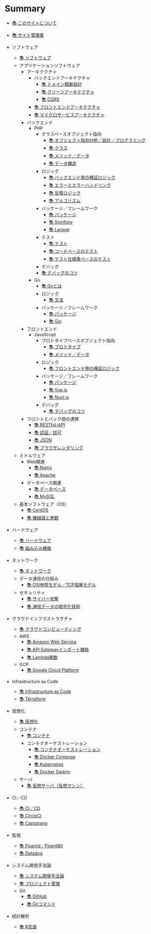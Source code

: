 # Summary
* [📚 ︎このサイトについて](README.md)

* [📚 ︎サイト管理者](public/self_introduction.md)

* ソフトウェア
  * [📚 ︎ソフトウェア](public/software.md)
  * アプリケーションソフトウェア
    * アーキテクチャ
        * バックエンドアーキテクチャ
          * [📚 ︎ドメイン駆動設計](public/software_application_backend_architecture_domain_driven_design.md)
          * [📚 ︎クリーンアーキテクチャ](public/software_application_backend_architecture_domain_driven_design_clean_architecture.md)
          * [📚 ︎CQRS](public/software_application_backend_architecture_cqrs.md)
        * [📚 ︎フロントエンドアーキテクチャ](public/software_application_frontend_architecture.md)
        * [📚 ︎マイクロサービスアーキテクチャ](public/software_application_frontend_and_backend_architecture_microservice.md)
    * バックエンド 
      * PHP
        * クラスベースオブジェクト指向
          * [📚 ︎オブジェクト指向分析／設計／プログラミング](public/software_application_backend_php_object_orientation_analysis_design_programming.md)
          * [📚 ︎クラス](public/software_application_backend_php_object_orientation_class.md)
          * [📚 ︎メソッド／データ](public/software_application_backend_php_object_orientation_method_data.md)
          * [📚 ︎データ構造](public/software_application_backend_php_object_orientation_data_structure.md)
        * ロジック
          * [📚 ︎バックエンド側の検証ロジック](public/software_application_backend_php_logic_validation.md)
          * [📚 ︎エラーとエラーハンドリング](public/software_application_backend_php_logic_error_and_error_handling.md)
          * [📚 ︎反復ロジック](public/software_application_backend_php_logic_iteration.md)
          * [📚 ︎アルゴリズム](public/software_application_backend_php_logic_algorithm.md)
        * パッケージ／フレームワーク
          * [📚 ︎パッケージ](public/software_application_backend_php_package.md)
          * [📚 ︎Symfony](public/software_application_backend_php_framework_symfony.md)
          * [📚 ︎Laravel](public/software_application_backend_php_framework_laravel.md)
        * テスト
          * [📚 ︎テスト](public/software_application_backend_php_testing.md)
          * [📚 ︎コードベースのテスト](public/software_application_backend_php_testing_based_on_code.md)
          * [📚 ︎テスト仕様書ベースのテスト](public/software_application_backend_php_testing_based_on_test_specification.md)
        * デバッグ
        * [📚 ︎デバッグのコツ](public/software_application_backend_php_debug.md)
      * Go
        * [📚 Goとは](public/software_application_backend_go.md)
        * ロジック
          * [📚 文法](public/software_application_backend_go_logic.md)
        * パッケージ／フレームワーク
          * [📚 パッケージ](public/software_application_backend_go_package.md)
          * [📚 Gin](public/software_application_backend_go_framework_gin.md)
    * フロントエンド 
      * JavaScript
        * プロトタイプベースオブジェクト指向
          * [📚 ︎プロトタイプ](public/software_application_frontend_js_object_orientation_prototype.md)
          * [📚 ︎メソッド／データ](public/software_application_frontend_js_object_orientation_method_data.md)
        * ロジック
          * [📚 ︎フロントエンド側の検証ロジック](public/software_application_frontend_js_logic_validation.md)
        * パッケージ／フレームワーク
          * [📚 ︎パッケージ](public/software_application_frontend_js_package.md)
          * [📚 ︎Vue.js](public/software_application_frontend_js_framework_vuejs.md)
          * [📚 ︎Nuxt.js](public/software_application_frontend_js_framework_nuxtjs.md)
        * デバッグ
          * [📚 ︎デバッグのコツ](public/software_application_frontend_js_debug.md)
    * フロントとバック間の連携
      * [📚 ︎RESTful-API](public/software_application_frontend_and_backend_api_restful.md)
      * [📚 ︎認証／認可](public/software_application_frontend_and_backend_authentication_authorization.md)
      * [📚 ︎JSON](public/software_application_frontend_and_backend_json.md)
      * [📚 ︎ブラウザレンダリング](public/software_application_frontend_and_backend_browser_rendering.md)
  * ミドルウェア
    * Web関連
      * [📚 ︎Nginx](public/software_middleware_web_nginx.md)
      * [📚 ︎Apache](public/software_middleware_web_apache.md)
    * データベース関連
      * [📚 ︎データベース](public/software_middleware_database.md)
      * [📚 My︎SQL](public/software_middleware_database_mysql.md)
  * 基本ソフトウェア（OS）
    * [📚 ︎CentOS](public/software_basic_centos.md)
    * [📚 ︎機械語と進数](public/software_basic_machine_language_and_radix.md)

* ハードウェア
  * [📚 ︎ハードウェア](public/hardware.md)
  * [📚 ︎組み込み機器](public/hardware_embedded_system.md)

* ネットワーク
    * [📚 ︎ネットワーク](public/network.md)
    * データ通信の仕組み
      * [📚 ︎OSI参照モデル／TCP階層モデル](public/network_osi_tcp_model.md)
    * セキュリティ
      * [📚 ︎サイバー攻撃](public/network_cyber_attacks.md)
      * [📚 ︎通信データの暗号化技術](public/network_encryption_technology.md)

* クラウドインフラストラクチャ
  * [📚 ︎クラウドコンピューティング](public/cloud_computing.md)
  * AWS
    * [📚 ︎Amazon Web Service](public/cloud_computing_aws.md)
    * [📚 ︎API Gatewayインポート機能](public/cloud_computing_aws_api_gateway_import.md)
    * [📚 ︎Lambda関数](public/cloud_computing_aws_lambda_function.md)
  * GCP
    * [📚 ︎Google Cloud Platform](public/cloud_computing_gcp.md)

* Infrastructure as Code
  * [📚 ︎Infrastructure as Code](public/infrastructure_as_code.md)
  * [📚 ︎Terraform](public/infrastructure_as_code_terraform.md)

* 仮想化
  * [📚 ︎仮想化](public/virtualization.md)
  * コンテナ
    * [📚 ︎コンテナ](public/virtualization_container.md)
    * コンテナオーケストレーション
      * [📚 ︎コンテナオーケストレーション](public/virtualization_container_orchestration.md)
      * [📚 ︎Docker Compose](public/virtualization_container_orchestration_docker_compose.md)
      * [📚 ︎Kubernetes](public/virtualization_container_orchestration_kubernetes.md)
      * [📚 ︎Docker Swarm](public/virtualization_container_orchestration_docker_swarm.md)
  * サーバ
    * [📚 ︎仮想サーバ（仮想マシン）](public/virtualization_server.md)

* CI／CD
  * [📚 ︎CI／CD](public/ci_cd.md)
  * [📚 ︎CircleCI](public/ci_cd_circleci.md)
  * [📚 ︎Capistrano](public/ci_cd_capistrano.md)

* 監視
  * [📚 ︎Fluentd／FluentBit](public/monitering_fluentd_and_fluentbit.md)
  * [📚 ︎Datadog](public/monitering_datadog.md)

* システム開発手法論
  * [📚 ︎システム開発手法論](public/system_development_methodology.md)
  * [📚 ︎プロジェクト管理](public/system_development_methodology_project_management.md)
  * Git
    * [📚 ︎GitHub](public/system_development_methodology_github.md)
    * [📚 ︎Gitコマンド](public/system_development_methodology_git_command.md)

* 統計解析
  * [📚 ︎R言語](public/statistic_analysis_r.md)
